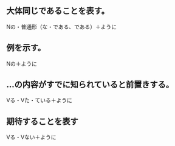 
## 大体同じであることを表す。

Nの・普通形（な・である、である）＋ように

## 例を示す。

Nの＋ように

## …の内容がすでに知られていると前置きする。

Vる・Vた・ている＋ように

## 期待することを表す

Vる・Vない＋ように
